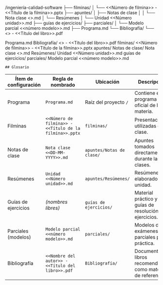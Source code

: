 /ingeniería-calidad-software
├── filminas/
│ └── <<Número de filmina>> - <<Título de la filmina>>.pptx
├── apuntes/
│ ├── Notas de clase
│ │   └── Nota clase <<DD-MM-YYYY>>.md
│ └── Resúmenes
│     └── Unidad <<Número unidad>>.md
├── guías de ejercicios/
├── parciales/
│   └── Modelo parcial <<número modelo>>.md
├── Programa.md
└── Bibliografía/
└── <<Nombre del autor>> - <<Título del libro>>.pdf

Programa.md
Bibliografía/
    <<Nombre del autor>> - <<Título del libro>>.pdf
filminas/
    <<Número de filmina>> - <<Título de la filmina>>.pptx
apuntes/
    Notas de clase/
        Nota clase <<DD-MM-YYYY>>.md
    Resúmenes/
        Unidad <<Número unidad>>.md
guías de ejercicios/
parciales/
    Modelo parcial <<número modelo>>.md

    ## Glosario

| Ítem de configuración        | Regla de nombrado                                                          | Ubicación                                       | Descripción |
|-----------------------------|----------------------------------------------------------------------------|------------------------------------------------|-------------|
| Programa                    | `Programa.md`                                                              | Raíz del proyecto `/`                           | Contiene el programa oficial de la materia. |
| Filminas                    | `<<Número de filmina>> - <<Título de la filmina>>.pptx`                     | `filminas/`                                     | Presentaciones utilizadas en clase. |
| Notas de clase              | `Nota clase <<DD-MM-YYYY>>.md`                                              | `apuntes/Notas de clase/`                       | Apuntes tomados directamente durante las clases. |
| Resúmenes                   | `Unidad <<Número unidad>>.md`                                               | `apuntes/Resúmenes/`                             | Resúmenes elaborados por unidad. |
| Guías de ejercicios         | *(nombres libres)*                                                         | `guías de ejercicios/`                          | Material práctico y guías de resolución de ejercicios. |
| Parciales (modelos)         | `Modelo parcial <<número modelo>>.md`                                       | `parciales/`                                    | Modelos de exámenes parciales para práctica. |
| Bibliografía                | `<<Nombre del autor>> - <<Título del libro>>.pdf`                           | `Bibliografía/`                                  | Documentos y libros recomendados como material de referencia. |

